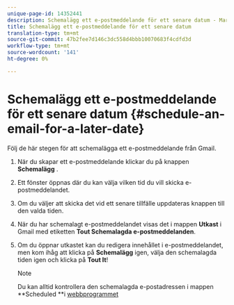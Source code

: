 ```yaml
---
unique-page-id: 14352441
description: Schemalägg ett e-postmeddelande för ett senare datum - Marketo Docs - produktdokumentation
title: Schemalägg ett e-postmeddelande för ett senare datum
translation-type: tm+mt
source-git-commit: 47b2fee7d146c3dc558d4bbb10070683f4cdfd3d
workflow-type: tm+mt
source-wordcount: '141'
ht-degree: 0%

---
```



# Schemalägg ett e-postmeddelande för ett senare datum {#schedule-an-email-for-a-later-date}

Följ de här stegen för att schemalägga ett e-postmeddelande från Gmail.

1. När du skapar ett e-postmeddelande klickar du på knappen **Schemalägg** .
1. Ett fönster öppnas där du kan välja vilken tid du vill skicka e-postmeddelandet.
1. Om du väljer att skicka det vid ett senare tillfälle uppdateras knappen till den valda tiden.
1. När du har schemalagt e-postmeddelandet visas det i mappen **Utkast** i Gmail med etiketten **Tout Schemalagda e-postmeddelanden**.
1. Om du öppnar utkastet kan du redigera innehållet i e-postmeddelandet, men kom ihåg att klicka på **Schemalägg** igen, välja den schemalagda tiden igen och klicka på **Tout It**!

   >[!NOTE]
   >
   >Du kan alltid kontrollera den schemalagda e-postadressen i mappen **Scheduled **i [webbprogrammet](http://toutapp.com/login)

